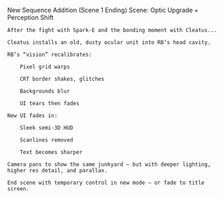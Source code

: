 New Sequence Addition (Scene 1 Ending)
Scene: Optic Upgrade + Perception Shift

    After the fight with Spark-E and the bonding moment with Cleatus...

    Cleatus installs an old, dusty ocular unit into RB’s head cavity.

    RB’s “vision” recalibrates:

        Pixel grid warps

        CRT border shakes, glitches

        Backgrounds blur

        UI tears then fades

    New UI fades in:

        Sleek semi-3D HUD

        Scanlines removed

        Text becomes sharper

    Camera pans to show the same junkyard — but with deeper lighting, higher res detail, and parallax.

    End scene with temporary control in new mode — or fade to title screen.
